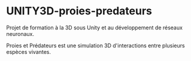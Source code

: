 # UNITY3D-proies-predateurs

Projet de formation à la 3D sous Unity et au développement de réseaux neuronaux.

Proies et Prédateurs est une simulation 3D d'interactions entre plusieurs espèces vivantes.
